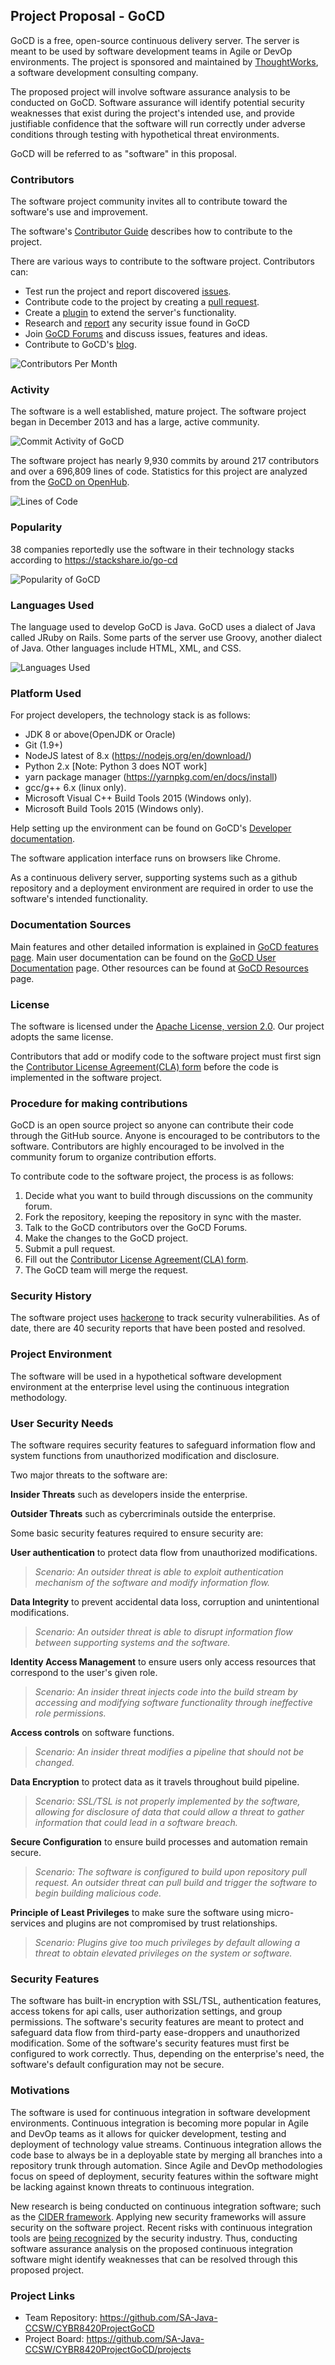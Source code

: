 ## Project Proposal - GoCD
GoCD is a free, open-source continuous delivery server. The server is meant to be used by software development teams in Agile or DevOp environments. The project is sponsored and maintained by [ThoughtWorks](https://www.thoughtworks.com/), a software development consulting company.

The proposed project will involve software assurance analysis to be conducted on GoCD. Software assurance will identify potential security weaknesses that exist during the project's intended use, and provide justifiable confidence that the software will run correctly under adverse conditions through testing with hypothetical threat environments.

GoCD will be referred to as "software" in this proposal.

### Contributors
The software project community invites all to contribute toward the software's use and improvement.

The software's [Contributor Guide](https://www.gocd.org/contribute/) describes how to contribute to the project. 

There are various ways to contribute to the software project. Contributors can:
* Test run the project and report discovered [issues](https://github.com/gocd/gocd/issues). 
* Contribute code to the project by creating a [pull request](https://github.com/gocd/gocd/).
* Create a [plugin](https://docs.gocd.org/current/extension_points/plugin_user_guide.html) to extend the server's functionality.
* Research and [report](https://hackerone.com/gocd) any security issue found in GoCD
* Join [GoCD Forums](https://groups.google.com/forum/#!forum/go-cd) and discuss issues, features and ideas.
* Contribute to GoCD's [blog](https://www.gocd.org/blog/). 


![Contributors Per Month](https://github.com/SA-Java-CCSW/CYBR8420ProjectGoCD/blob/master/images/community.jpg)


### Activity
The software is a well established, mature project. The software project began in December 2013 and has a large, active community.

![Commit Activity of GoCD](https://github.com/SA-Java-CCSW/CYBR8420ProjectGoCD/blob/master/images/activity.jpg)

The software project has nearly 9,930 commits by around 217 contributors and over a 696,809 lines of code. Statistics for this project are analyzed from the [GoCD on OpenHub](https://www.openhub.net/p/gocd).

![Lines of Code](https://github.com/SA-Java-CCSW/CYBR8420ProjectGoCD/blob/master/images/code.jpg)


### Popularity
38 companies reportedly use the software in their technology stacks according to https://stackshare.io/go-cd  

![Popularity of GoCD](https://github.com/SA-Java-CCSW/CYBR8420ProjectGoCD/blob/master/images/popularity.jpg)


### Languages Used
The language used to develop GoCD is Java. GoCD uses a dialect of Java called JRuby on Rails. Some parts of the server use Groovy, another dialect of Java. Other languages include HTML, XML, and CSS.  

![Languages Used](https://github.com/SA-Java-CCSW/CYBR8420ProjectGoCD/blob/master/images/language.jpg)


### Platform Used
For project developers, the technology stack is as follows:
* JDK 8 or above(OpenJDK or Oracle)
* Git (1.9+)
* NodeJS latest of 8.x (https://nodejs.org/en/download/)
* Python 2.x [Note: Python 3 does NOT work]
* yarn package manager (https://yarnpkg.com/en/docs/install)
* gcc/g++ 6.x (linux only). 
* Microsoft Visual C++ Build Tools 2015 (Windows only).
* Microsoft Build Tools 2015 (Windows only).

Help setting up the environment can be found on GoCD's [Developer documentation](https://developer.gocd.org/current/2/2.1.html).

The software application interface runs on browsers like Chrome. 

As a continuous delivery server, supporting systems such as a github repository and a deployment environment are required in order to use the software's intended functionality. 


### Documentation Sources
Main features and other detailed information is explained in [GoCD features page](https://www.gocd.org/why-gocd/). Main user documentation can be found on the [GoCD User Documentation](https://docs.gocd.org/current/) page. Other resources can be found at [GoCD Resources](https://www.gocd.org/resources/) page.


### License
The software is licensed under the [Apache License, version 2.0](https://www.apache.org/licenses/LICENSE-2.0). Our project adopts the same license.

Contributors that add or modify code to the software project must first sign the [Contributor License Agreement(CLA) form](https://www.gocd.org/contributor-license-agreement/) before the code is implemented in the software project.


### Procedure for making contributions
GoCD is an open source project so anyone can contribute their code through the GitHub source. Anyone is encouraged to be contributors to the software. Contributors are highly encouraged to be involved in the community forum to organize contribution efforts.

To contribute code to the software project, the process is as follows:
1. Decide what you want to build through discussions on the community forum.
2. Fork the repository, keeping the repository in sync with the master.
3. Talk to the GoCD contributors over the GoCD Forums.
4. Make the changes to the GoCD project.
5. Submit a pull request.
6. Fill out the [Contributor License Agreement(CLA) form](https://www.gocd.org/contributor-license-agreement/).
7. The GoCD team will merge the request.

### Security History
The software project uses [hackerone](https://hackerone.com/gocd/) to track security vulnerabilities. As of date, there are 40 security reports that have been posted and resolved.

### Project Environment
The software will be used in a hypothetical software development environment at the enterprise level using the continuous integration methodology. 

### User Security Needs
The software requires security features to safeguard information flow and system functions from unauthorized modification and disclosure.

Two major threats to the software are:

**Insider Threats** such as developers inside the enterprise.

**Outsider Threats** such as cybercriminals outside the enterprise.

Some basic security features required to ensure security are:

**User authentication** to protect data flow from unauthorized modifications.
> *Scenario: An outsider threat is able to exploit authentication mechanism of the software and modify information flow.*

**Data Integrity** to prevent accidental data loss, corruption and unintentional modifications.
> *Scenario: An outsider threat is able to disrupt information flow between supporting systems and the software.*
    
**Identity Access Management** to ensure users only access resources that correspond to the user's given role.
> *Scenario: An insider threat injects code into the build stream by accessing and modifying software functionality through ineffective role permissions.*
    
**Access controls** on software functions.
> *Scenario: An insider threat modifies a pipeline that should not be changed.*
       
**Data Encryption** to protect data as it travels throughout build pipeline.
> *Scenario: SSL/TSL is not properly implemented by the software, allowing for disclosure of data that could allow a threat to gather information that could lead in a software breach.*

**Secure Configuration** to ensure build processes and automation remain secure.
> *Scenario: The software is configured to build upon repository pull request. An outsider threat can pull build and trigger the software to begin building malicious code.*

**Principle of Least Privileges** to make sure the software using micro-services and plugins are not compromised by trust relationships.
> *Scenario: Plugins give too much privileges by default allowing a threat to obtain elevated privileges on the system or software.*

        
### Security Features
The software has built-in encryption with SSL/TSL, authentication features, access tokens for api calls, user authorization settings, and group permissions. The software's security features are meant to protect and safeguard data flow from third-party ease-droppers and unauthorized modification. Some of the software's security features must first be configured to work correctly. Thus, depending on the enterprise's need, the software's default configuration may not be secure.

### Motivations
The software is used for continuous integration in software development environments. Continuous integration is becoming more popular in Agile and DevOp teams as it allows for quicker development, testing and deployment of technology value streams. Continuous integration allows the code base to always be in a deployable state by merging all branches into a repository trunk through automation. Since Agile and DevOp methodologies focus on speed of deployment, security features within the software might be lacking against known threats to continuous integration.

New research is being conducted on continuous integration software; such as the [CIDER framework](https://github.com/spaceB0x/cider). Applying new security frameworks will assure security on the software project. Recent risks with continuous integration tools are [being recognized](https://thenewstack.io/poorly-configured-ci-cd-systems-can-be-a-backdoor-into-your-infrastructure/) by the security industry. Thus, conducting software assurance analysis on the proposed continuous integration software might identify weaknesses that can be resolved through this proposed project.

### Project Links
* Team Repository: https://github.com/SA-Java-CCSW/CYBR8420ProjectGoCD
* Project Board: https://github.com/SA-Java-CCSW/CYBR8420ProjectGoCD/projects

